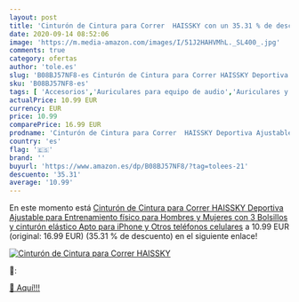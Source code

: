 ```yaml
---
layout: post
title: 'Cinturón de Cintura para Correr  HAISSKY con un 35.31 % de descuento'
date: 2020-09-14 08:52:06
image: 'https://m.media-amazon.com/images/I/51J2HAHVMhL._SL400_.jpg'
comments: true
category: ofertas
author: 'tole.es'
slug: 'B08BJ57NF8-es Cinturón de Cintura para Correr HAISSKY Deportiva...'
sku: 'B08BJ57NF8-es'
tags: [ 'Accesorios','Auriculares para equipo de audio','Auriculares y accesorios','Cables USB','Cables y accesorios','Cables y conectores','Electrónica','Informática','iphone', ]
actualPrice: 10.99 EUR
currency: EUR
price: 10.99
comparePrice: 16.99 EUR
prodname: 'Cinturón de Cintura para Correr  HAISSKY Deportiva Ajustable para Entrenamiento físico para Hombres y Mujeres con 3 Bolsillos y cinturón elástico Apto para iPhone y Otros teléfonos celulares'
country: 'es'
flag: '🇪🇸'
brand: ''
buyurl: 'https://www.amazon.es/dp/B08BJ57NF8/?tag=tolees-21'
descuento: '35.31'
average: '10.99'
---
```


En este momento está [Cinturón de Cintura para Correr  HAISSKY Deportiva Ajustable para Entrenamiento físico para Hombres y Mujeres con 3 Bolsillos y cinturón elástico Apto para iPhone y Otros teléfonos celulares](https://www.amazon.es/dp/B08BJ57NF8/?tag=tolees-21) a 10.99 EUR (original: 16.99 EUR) (35.31 %  de descuento) en el siguiente enlace!

[![Cinturón de Cintura para Correr  HAISSKY](https://m.media-amazon.com/images/I/51J2HAHVMhL._SL400_.jpg)](https://www.amazon.es/dp/B08BJ57NF8/?tag=tolees-21)

🔎:


[🛒 Aquí!!!](https://www.amazon.es/dp/B08BJ57NF8/?tag=tolees-21)
